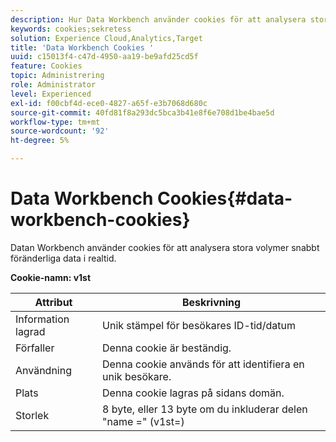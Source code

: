 ```yaml
---
description: Hur Data Workbench använder cookies för att analysera stora volymer snabbt föränderliga data i realtid.
keywords: cookies;sekretess
solution: Experience Cloud,Analytics,Target
title: 'Data Workbench Cookies '
uuid: c15013f4-c47d-4950-aa19-be9afd25cd5f
feature: Cookies
topic: Administrering
role: Administrator
level: Experienced
exl-id: f00cbf4d-ece0-4827-a65f-e3b7068d680c
source-git-commit: 40fd81f8a293dc5bca3b41e8f6e708d1be4bae5d
workflow-type: tm+mt
source-wordcount: '92'
ht-degree: 5%

---
```


# Data Workbench Cookies{#data-workbench-cookies}

Datan Workbench använder cookies för att analysera stora volymer snabbt föränderliga data i realtid.

**Cookie-namn: v1st**

| Attribut | Beskrivning |
|---|---|
| Information lagrad | Unik stämpel för besökares ID-tid/datum |
| Förfaller | Denna cookie är beständig. |
| Användning | Denna cookie används för att identifiera en unik besökare. |
| Plats | Denna cookie lagras på sidans domän. |
| Storlek | 8 byte, eller 13 byte om du inkluderar delen &quot;name =&quot; (v1st=) |
